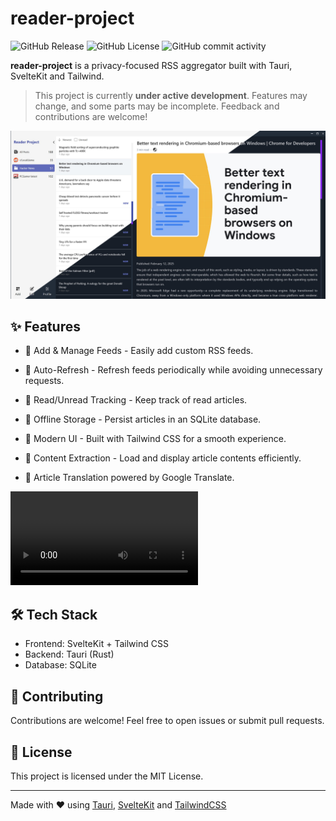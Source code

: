 # reader-project

![GitHub Release](https://img.shields.io/github/v/release/rahuldshetty/reader-project?include_prereleases) ![GitHub License](https://img.shields.io/github/license/rahuldshetty/reader-project) ![GitHub commit activity](https://img.shields.io/github/commit-activity/w/rahuldshetty/reader-project) 



**reader-project** is a privacy-focused RSS aggregator built with Tauri, SvelteKit and Tailwind.


> This project is currently **under active development**. Features may change, and some parts may be incomplete. Feedback and contributions are welcome!

![Demo](./docs/media/demo-beta.jpg)

## ✨ Features

- 📌 Add & Manage Feeds - Easily add custom RSS feeds.
- 🔄 Auto-Refresh - Refresh feeds periodically while avoiding unnecessary requests.
- 📌 Read/Unread Tracking - Keep track of read articles.
- 📁 Offline Storage - Persist articles in an SQLite database.
- 🎨 Modern UI - Built with Tailwind CSS for a smooth experience.
- 📰 Content Extraction - Load and display article contents efficiently.

- 🔡 Article Translation powered by Google Translate.

![Translation Demo](docs/media/translation-demo.mp4)

## 🛠️ Tech Stack
- Frontend: SvelteKit + Tailwind CSS
- Backend: Tauri (Rust)
- Database: SQLite

## 🤝 Contributing
Contributions are welcome! Feel free to open issues or submit pull requests.

## 📜 License
This project is licensed under the MIT License.

---

Made with ❤️ using [Tauri](https://tauri.app/), [SvelteKit](https://svelte.dev/) and [TailwindCSS](https://tailwindcss.com/)